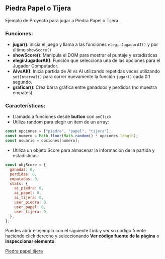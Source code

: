 ## Piedra Papel o Tijera

Ejemplo de Proyecto para jugar a Piedra Papel o Tijera.

### Funciones:

- **jugar()**: inicia el juego y llama a las funciones `elegirJugadorAI()` y por último `showScore()`
- **showScore()**: Manipula el DOM para mostrar el puntaje y estadísticas
- **elegirJugadorAI()**: Función que selecciona una de las opciones para el Jugador Computador.
- **AIvsAI()**: Inicia partida de AI vs AI utilizando repetidas veces utilizando `setInterval()` para correr nuevamente la función `jugar()` cada 0.1 segundo.
- **graficar()**: Crea barra gráfica entre ganadoos y perdidos (no muestra empates).

### Características:

- Llamado a funciones desde **button** con `onClick`
- Utiliza random para elegir un item de un array:

```js
const opciones = ["piedra", "papel", "tijera"];
const numero = Math.floor(Math.random() * opciones.length);
const usuario = opciones[numero];
```

- Utiliza un objeto Score para almacenar la información de la partida y estadísticas:

```js
const objScore = {
  ganadas: 0,
  perdidas: 0,
  empatadas: 0,
  stats: {
    ai_piedra: 0,
    ai_papel: 0,
    ai_tijera: 0,
    user_piedra: 0,
    user_papel: 0,
    user_tijera: 0,
  },
};
```

Puedes abrir el ejemplo con el siguiente Link y ver su código fuente haciendo click derecho y seleccionando **Ver código fuente de la página** o **inspeccionar elemento**:

[Piedra papel tijera](./uploads/ejemplos/piedra-papel-tijera/index.html)
